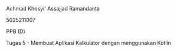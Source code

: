 Achmad Khosyi' Assajjad Ramandanta

5025211007

PPB (D)

Tugas 5 - Membuat Aplikasi Kalkulator dengan menggunakan Kotlin